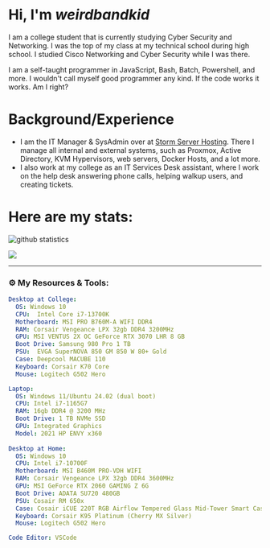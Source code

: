 # Hi, I'm *weirdbandkid*
I am a college student that is currently studying Cyber Security and Networking. I was the top of my class at my technical school during high school. I studied Cisco Networking and Cyber Security while I was there.

I am a self-taught programmer in JavaScript, Bash, Batch, Powershell, and more. I wouldn't call myself good programmer any kind. If the code works it works. Am I right?

# Background/Experience
 - I am the IT Manager & SysAdmin over at [Storm Server Hosting](https://stormserverhosting.com). There I manage all internal and external systems, such as Proxmox, Active Directory, KVM Hypervisors, web servers, Docker Hosts, and a lot more.
 - I also work at my college as an IT Services Desk assistant, where I work on the help desk answering phone calls, helping walkup users, and creating tickets.


# Here are my stats:


![github statistics](https://github-readme-stats.vercel.app/api?username=weirdbandkid&show_icons=true&theme=vision-friendly-dark)


<!--<img src = "https://lostgirljourney-on-github.herokuapp.com/graph?username=weirdbandkid&theme=dracula&bg_color=000000&hide_border=false" alt="GitHub Activity" /><br><br>-->


<a href="https://github.com/weirdbandkid">
  <img align="center" src="https://github-readme-stats.anuraghazra1.vercel.app/api/top-langs/?username=weirdbandkid&layout=compact&theme=vision-friendly-dark" />
</a>



---

### ⚙️ My Resources & Tools:
```yml
Desktop at College:
  OS: Windows 10
  CPU: 	Intel Core i7-13700K
  Motherboard: MSI PRO B760M-A WIFI DDR4
  RAM: Corsair Vengeance LPX 32gb DDR4 3200MHz
  GPU: MSI VENTUS 2X OC GeForce RTX 3070 LHR 8 GB 
  Boot Drive: Samsung 980 Pro 1 TB
  PSU: 	EVGA SuperNOVA 850 GM 850 W 80+ Gold
  Case: Deepcool MACUBE 110
  Keyboard: Corsair K70 Core
  Mouse: Logitech G502 Hero

Laptop:
  OS: Windows 11/Ubuntu 24.02 (dual boot)
  CPU: Intel i7-1165G7
  RAM: 16gb DDR4 @ 3200 MHz
  Boot Drive: 1 TB NVMe SSD
  GPU: Integrated Graphics
  Model: 2021 HP ENVY x360
  
Desktop at Home:
  OS: Windows 10
  CPU: Intel i7-10700F
  Motherboard: MSI B460M PRO-VDH WIFI
  RAM: Corsair Vengeance LPX 32gb DDR4 3600MHz
  GPU: MSI GeForce RTX 2060 GAMING Z 6G
  Boot Drive: ADATA SU720 480GB
  PSU: Cosair RM 650x
  Case: Cosair iCUE 220T RGB Airflow Tempered Glass Mid-Tower Smart Case — Black
  Keyboard: Corsair K95 Platinum (Cherry MX Silver)
  Mouse: Logitech G502 Hero

Code Editor: VSCode
  ```
<!--
### Possible College Build ([link](https://pcpartpicker.com/user/weirdbandkid/saved/sR3BvK))
```yml
Desktop:
  OS: Windows 10
  CPU: 	Intel Core i7-13700K
  Motherboard: MSI PRO B760M-A WIFI DDR4
  RAM: Corsair Vengeance LPX 32gb DDR4 3200MHz
  GPU: MSI VENTUS 2X OC GeForce RTX 3070 LHR 8 GB 
  Boot Drive: Samsung 980 Pro 1 TB
  PSU: 	EVGA SuperNOVA 850 GM 850 W 80+ Gold
  Case: Deepcool MACUBE 110
  Keyboard: Corsair K70 RGB MK.2
  Mouse: Logitech G502 Hero
```
-->

